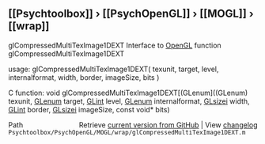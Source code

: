 ## [[Psychtoolbox]] &#8250; [[PsychOpenGL]] &#8250; [[MOGL]] &#8250; [[wrap]]

glCompressedMultiTexImage1DEXT  Interface to [OpenGL](OpenGL) function glCompressedMultiTexImage1DEXT  
  
usage:  glCompressedMultiTexImage1DEXT( texunit, target, level, internalformat, width, border, imageSize, bits )  
  
C function:  void glCompressedMultiTexImage1DEXT[(GLenum]((GLenum) texunit, [GLenum](GLenum) target, [GLint](GLint) level, [GLenum](GLenum) internalformat, [GLsizei](GLsizei) width, [GLint](GLint) border, [GLsizei](GLsizei) imageSize, const void\* bits)  




<div class="code_header" style="text-align:right;">
  <span style="float:left;">Path&nbsp;&nbsp;</span> <span class="counter">Retrieve <a href=
  "https://raw.github.com/Psychtoolbox-3/Psychtoolbox-3/beta/Psychtoolbox/PsychOpenGL/MOGL/wrap/glCompressedMultiTexImage1DEXT.m">current version from GitHub</a> | View <a href=
  "https://github.com/Psychtoolbox-3/Psychtoolbox-3/commits/beta/Psychtoolbox/PsychOpenGL/MOGL/wrap/glCompressedMultiTexImage1DEXT.m">changelog</a></span>
</div>
<div class="code">
  <code>Psychtoolbox/PsychOpenGL/MOGL/wrap/glCompressedMultiTexImage1DEXT.m</code>
</div>

